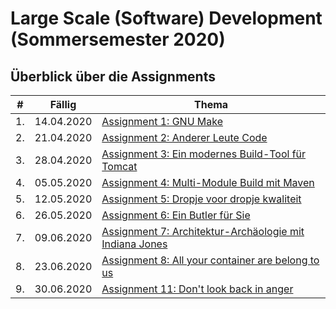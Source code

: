# Large Scale (Software) Development (Sommersemester 2020)

## Überblick über die Assignments
| # | Fällig | Thema |
|---|--------|-------|
| 1. | 14.04.2020 | [Assignment 1: GNU Make](01_gnumake/readme.md) |
| 2. | 21.04.2020 | [Assignment 2: Anderer Leute Code](02_tomcat/readme.md) |
| 3. | 28.04.2020 | [Assignment 3: Ein modernes Build-Tool für Tomcat](03_maven/readme.md) |
| 4. | 05.05.2020 | [Assignment 4: Multi-Module Build mit Maven](04_multimodule/readme.md) |
| 5. | 12.05.2020 | [Assignment 5: Dropje voor dropje kwaliteit](05_tests/readme.md) |
| 6. | 26.05.2020 | [Assignment 6: Ein Butler für Sie](06_jenkins/readme.md) |
| 7. | 09.06.2020 | [Assignment 7: Architektur-Archäologie mit Indiana Jones](07_archaeologie/readme.md) |
| 8. | 23.06.2020 | [Assignment 8: All your container are belong to us](08_docker/readme.md) |
| 9. | 30.06.2020 | [Assignment 11: Don't look back in anger](09_reflection/readme.md) |

